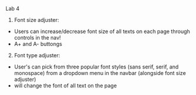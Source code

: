 Lab 4

1. Font size adjuster:
- Users can increase/decrease font size of all texts on each page through controls in the nav!
- A+ and A- buttongs

2. Font type adjuster:
- User's can pick from three popular font styles (sans serif, serif, and monospace) from a dropdown menu in the navbar (alongside font size adjuster)
- will change the font of all text on the page
